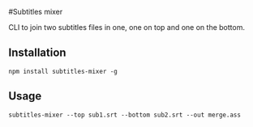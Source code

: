 #Subtitles mixer

 CLI to join two subtitles files in one, one on top and one on the bottom.


## Installation

    npm install subtitles-mixer -g

## Usage

    subtitles-mixer --top sub1.srt --bottom sub2.srt --out merge.ass
